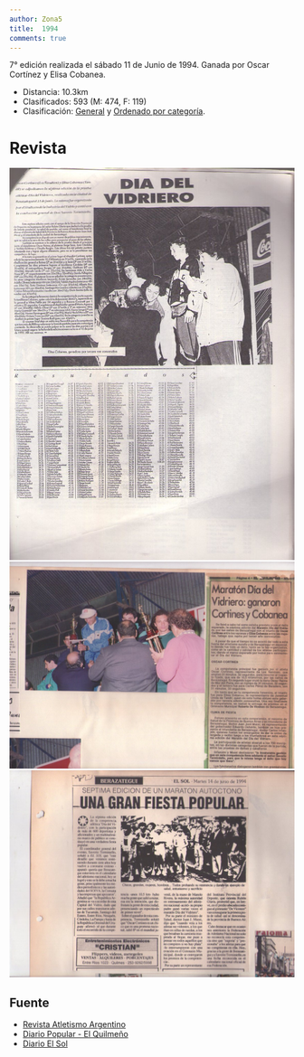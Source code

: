```yaml
---
author: Zona5
title:  1994
comments: true
---
```

7° edición realizada el sábado 11 de Junio de 1994. Ganada por Oscar Cortínez y Elisa Cobanea.

* Distancia: 10.3km
* Clasificados: 593 (M: 474, F: 119)
* Clasificación: [General](/clasificacion/1994/1994.html) y [Ordenado por categoría](/clasificacion/1994/1994cat.html).

# Revista
![Edición 1994](/assets/img/ed/1994/1994.jpg)
![Edición 1994](/assets/img/ed/1994/19942.jpg)
![Edición 1994](/assets/img/ed/1994/r1994090.jpg)


## Fuente
* [Revista Atletismo Argentino](http://www.atletismoargentino.com.ar)
* [Diario Popular - El Quilmeño](https://www.diariopopular.com.ar/quilmeno)
* [Diario El Sol](https://elsolnoticias.com.ar/)
